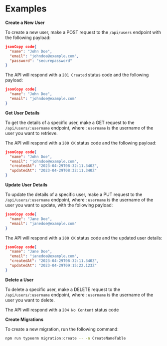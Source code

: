 # Examples

**Create a New User**

To create a new user, make a POST request to the `/api/users` endpoint with the following payload:

```json
jsonCopy code{
  "name": "John Doe",
  "email": "johndoe@example.com",
  "password": "securepassword"
}
```

The API will respond with a `201 Created` status code and the following payload:

```json
jsonCopy code{
  "name": "John Doe",
  "email": "johndoe@example.com"
}
```

**Get User Details**

To get the details of a specific user, make a GET request to the `/api/users/:username` endpoint, where `:username` is the username of the user you want to retrieve.

The API will respond with a `200 OK` status code and the following payload:

```json
jsonCopy code{
  "name": "John Doe",
  "email": "johndoe@example.com",
  "createdAt": "2023-04-29T08:32:11.340Z",
  "updatedAt": "2023-04-29T08:32:11.340Z"
}
```

**Update User Details**

To update the details of a specific user, make a PUT request to the `/api/users/:username` endpoint, where `:username` is the username of the user you want to update, with the following payload:

```json
jsonCopy code{
  "name": "Jane Doe",
  "email": "janedoe@example.com"
}
```

The API will respond with a `200 OK` status code and the updated user details:

```json
jsonCopy code{
  "name": "Jane Doe",
  "email": "janedoe@example.com",
  "createdAt": "2023-04-29T08:32:11.340Z",
  "updatedAt": "2023-04-29T09:15:22.123Z"
}
```

**Delete a User**

To delete a specific user, make a DELETE request to the `/api/users/:username` endpoint, where `:username` is the username of the user you want to delete.

The API will respond with a `204 No Content` status code



**Create Migrations**

To create a new migration, run the following command:

```bash
npm run typeorm migration:create -- -n CreateNameTable
```
